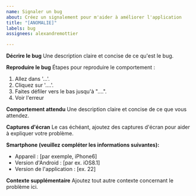 ```yaml
---
name: Signaler un bug
about: Créez un signalement pour m'aider à améliorer l'application
title: "[ANOMALIE]"
labels: bug
assignees: alexandremottier

---
```


**Décrire le bug**
Une description claire et concise de ce qu'est le bug.

**Reproduire le bug**
Étapes pour reproduire le comportement :
1. Allez dans '...'.
2. Cliquez sur '....'.
3. Faites défiler vers le bas jusqu'à "....".
4. Voir l'erreur

**Comportement attendu**
Une description claire et concise de ce que vous attendez.

**Captures d'écran**
Le cas échéant, ajoutez des captures d'écran pour aider à expliquer votre problème.

**Smartphone (veuillez compléter les informations suivantes):**
 - Appareil : [par exemple, iPhone6]
 - Version d'Android : [par ex. iOS8.1]
 - Version de l'application : [ex. 22]

**Contexte supplémentaire**
Ajoutez tout autre contexte concernant le problème ici.
